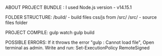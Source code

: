 
ABOUT PROJECT BUNDLE :
I used Node.js version - v14.15.1

FOLDER STRUCTURE:
/build/ - build files css/js from /src/
/src/ - source files folder

PROJECT COMPILE:
gulp watch
gulp build

POSSIBLE ERRORS:
If it throws the error "gulp : Cannot load file",
Open terminal as admin.
Write and run: Set-ExecutionPolicy RemoteSigned